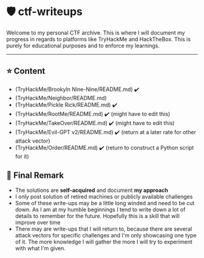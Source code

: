 # 🛡️ ctf-writeups

Welcome to my personal CTF archive. This is where I will document my progress in regards to platforms like TryHackMe and HackTheBox. This is purely for educational purposes and to enforce my learnings.

---

## ⭐ Content
- (TryHackMe/Brookyln Nine-Nine/README.md) ✔️
- (TryHackMe/Neighbor/README.md)
- (TryHackMe/Pickle Rick/README.md) ✔️
- (TryHackMe/RootMe/README.md) ✔️ (might have to edit this)
- (TryHackMe/TakeOver/README.md) ✔️ (might have to edit this)
- (TryHackMe/Evil-GPT v2/README.md) ✔️ (return at a later rate for other attack vector)
- (TryHackMe/Order/README.md) ✔️ (return to construct a Python script for it)

## 📌 Final Remark
- The solutions are **self-acquired** and document **my approach**
- I only post solution of retired machines or publicly available challenges
- Some of these write-ups may be a little long winded and need to be cut down. As I am at my humble beginnings I tend to write down a lot of details to remember for the future. Hopefully this is a skill that will improve over time
- There may are write-ups that I will return to, because there are several attack vectors for specific challenges and I'm only showcasing one type of it. The more knowledge I will gather the more I will try to experiment with what I'm given.
